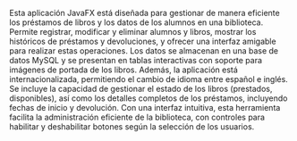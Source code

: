 Esta aplicación JavaFX está diseñada para gestionar de manera eficiente los préstamos de libros y los datos de los alumnos en una biblioteca. 
Permite registrar, modificar y eliminar alumnos y libros, mostrar los históricos de préstamos y devoluciones, y ofrecer una interfaz amigable para realizar estas operaciones. 
Los datos se almacenan en una base de datos MySQL y se presentan en tablas interactivas con soporte para imágenes de portada de los libros. 
Además, la aplicación está internacionalizada, permitiendo el cambio de idioma entre español e inglés. 
Se incluye la capacidad de gestionar el estado de los libros (prestados, disponibles), así como los detalles completos de los préstamos, incluyendo fechas de inicio y devolución. 
Con una interfaz intuitiva, esta herramienta facilita la administración eficiente de la biblioteca, con controles para habilitar y 
deshabilitar botones según la selección de los usuarios.
